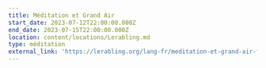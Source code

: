 ```yaml
---
title: Méditation et Grand Air
start_date: 2023-07-12T22:00:00.000Z
end_date: 2023-07-15T22:00:00.000Z
location: content/locations/Lerabling.md
type: méditation
external_link: 'https://lerabling.org/lang-fr/meditation-et-grand-air-famille'
---
```


